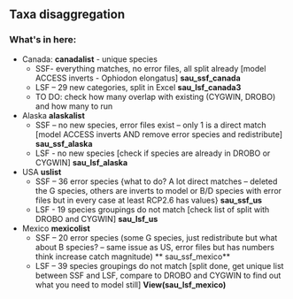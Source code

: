 ## Taxa disaggregation

### What's in here:
-	Canada: **canadalist** - unique species
    +	SSF- everything matches, no error files, all split already [model ACCESS inverts - Ophiodon elongatus] **sau_ssf_canada**
    +	LSF – 29 new categories, split in Excel **sau_lsf_canada3**
    +	TO DO: check how many overlap with existing (CYGWIN, DROBO) and how many to run
-	Alaska **alaskalist**
    +	SSF – no new species, error files exist – only 1 is a direct match [model ACCESS inverts AND remove error species and redistribute] **sau_ssf_alaska**
    +	LSF - no new species [check if species are already in DROBO or CYGWIN]  **sau_lsf_alaska**
-	USA **uslist**
    +	SSF – 36 error species {what to do? A lot direct matches – deleted the G species, others are inverts to model or B/D species with error files but in every case at least RCP2.6 has values} **sau_ssf_us**
    +	LSF -  19 species groupings do not match [check list of split with DROBO and CYGWIN] **sau_lsf_us**
-	Mexico **mexicolist**
    +	SSF – 20 error species (some G species, just redistribute but what about B species? – same issue as US, error files but has numbers think increase catch magnitude) 
** sau_ssf_mexico**
    +	LSF – 39 species groupings do not match [split done, get unique list between SSF and LSF, compare to DROBO and CYGWIN to find out what you need to model still] **View(sau_lsf_mexico)**

